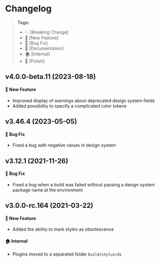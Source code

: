 Changelog
=========

> **Tags:**
> - :boom:       [Breaking Change]
> - :rocket:     [New Feature]
> - :bug:        [Bug Fix]
> - :memo:       [Documentation]
> - :house:      [Internal]
> - :nail_care:  [Polish]

## v4.0.0-beta.11 (2023-08-18)

#### :rocket: New Feature

* Improved display of warnings about deprecated design system fields
* Added possibility to specify a complicated color tokens

## v3.46.4 (2023-05-05)

#### :bug: Bug Fix

* Fixed a bug with negative values in design system

## v3.12.1 (2021-11-26)

#### :bug: Bug Fix

* Fixed a bug when a build was failed without passing a design system package name at the environment

## v3.0.0-rc.164 (2021-03-22)

#### :rocket: New Feature

* Added the ability to mark styles as obsolescence

#### :house: Internal

* Plugins moved to a separated folder `build/stylus/ds`
